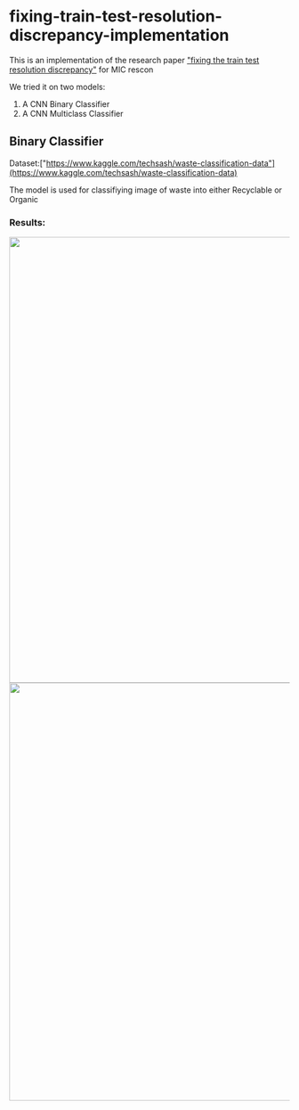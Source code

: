 # fixing-train-test-resolution-discrepancy-implementation
This is an implementation of the research paper ["fixing the train test resolution discrepancy"](https://arxiv.org/pdf/1906.06423.pdf) for MIC rescon

We tried it on two models:
1. A CNN Binary Classifier
2. A CNN Multiclass Classifier

## Binary Classifier

Dataset:["https://www.kaggle.com/techsash/waste-classification-data"](https://www.kaggle.com/techsash/waste-classification-data)

The model is used for classifiying image of waste into either Recyclable or Organic

### Results:
<img src="https://github.com/GAmuzak/fixing-train-test-resolution-discrepancy-implementation/blob/main/Binary%20Classification-%20FixRes/results/table.png" height="800"/>

<img src="https://github.com/GAmuzak/fixing-train-test-resolution-discrepancy-implementation/blob/main/Binary%20Classification-%20FixRes/results/table2.png" height="750"/>
